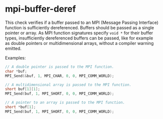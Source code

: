# mpi-buffer-deref

This check verifies if a buffer passed to an MPI (Message Passing
Interface) function is sufficiently dereferenced. Buffers should be
passed as a single pointer or array. As MPI function signatures specify
`void *` for their buffer types, insufficiently dereferenced buffers can
be passed, like for example as double pointers or multidimensional
arrays, without a compiler warning emitted.

Examples:

``` c++
// A double pointer is passed to the MPI function.
char *buf;
MPI_Send(&buf, 1, MPI_CHAR, 0, 0, MPI_COMM_WORLD);

// A multidimensional array is passed to the MPI function.
short buf[1][1];
MPI_Send(buf, 1, MPI_SHORT, 0, 0, MPI_COMM_WORLD);

// A pointer to an array is passed to the MPI function.
short *buf[1];
MPI_Send(buf, 1, MPI_SHORT, 0, 0, MPI_COMM_WORLD);
```
